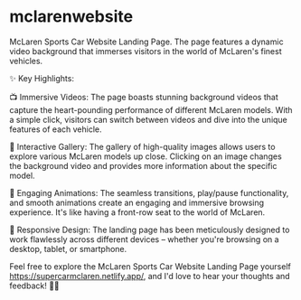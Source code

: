 # mclarenwebsite
McLaren Sports Car Website Landing Page. The page features a dynamic video background that immerses visitors in the world of McLaren's finest vehicles. 

✨ Key Highlights:

📺 Immersive Videos: The page boasts stunning background videos that capture the heart-pounding performance of different McLaren models. With a simple click, visitors can switch between videos and dive into the unique features of each vehicle.

🎥 Interactive Gallery: The gallery of high-quality images allows users to explore various McLaren models up close. Clicking on an image changes the background video and provides more information about the specific model.

🎵 Engaging Animations: The seamless transitions, play/pause functionality, and smooth animations create an engaging and immersive browsing experience. It's like having a front-row seat to the world of McLaren.

📱 Responsive Design: The landing page has been meticulously designed to work flawlessly across different devices – whether you're browsing on a desktop, tablet, or smartphone.

Feel free to explore the McLaren Sports Car Website Landing Page yourself https://supercarmclaren.netlify.app/, and I'd love to hear your thoughts and feedback! 🚀🔗

